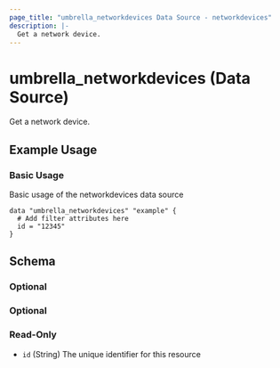 ```yaml
---
page_title: "umbrella_networkdevices Data Source - networkdevices"
description: |-
  Get a network device.
---
```


# umbrella_networkdevices (Data Source)

Get a network device.

## Example Usage


### Basic Usage

Basic usage of the networkdevices data source

```hcl
data "umbrella_networkdevices" "example" {
  # Add filter attributes here
  id = "12345"
}
```



## Schema

### Optional



### Optional



### Read-Only

- `id` (String) The unique identifier for this resource



